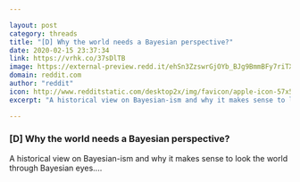 ```yaml
---

layout: post
category: threads
title: "[D] Why the world needs a Bayesian perspective?"
date: 2020-02-15 23:37:34
link: https://vrhk.co/37sDlTB
image: https://external-preview.redd.it/ehSn3ZzswrGjOYb_BJg9BmmBFy7riTXFnuqMKKwwFN8.jpg?width=600&height=282&auto=webp&s=3e80b829e092c735a147e39c689a116b0bc6c6f3
domain: reddit.com
author: "reddit"
icon: http://www.redditstatic.com/desktop2x/img/favicon/apple-icon-57x57.png
excerpt: "A historical view on Bayesian-ism and why it makes sense to look the world through Bayesian eyes...."

---
```


### [D] Why the world needs a Bayesian perspective?

A historical view on Bayesian-ism and why it makes sense to look the world through Bayesian eyes....